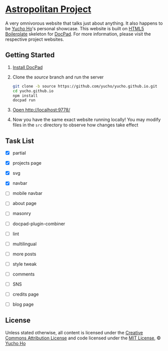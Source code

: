 # [Astropolitan Project](http://yuchoho.com)
A very omnivorous website that talks just about anything. It also happens to be [Yucho Ho](https://github.com/yucho)'s personal showcase. This website is built on [HTML5 Boilerplate](http://html5boilerplate.com/) skeleton for [DocPad](https://github.com/bevry/docpad). For more information, please visit the respective project websites.


## Getting Started

1. [Install DocPad](https://github.com/bevry/docpad)

1. Clone the *source* branch and run the server

	``` bash
	git clone -b source https://github.com/yucho/yucho.github.io.git
	cd yucho.github.io
	npm install
	docpad run
	```

1. [Open http://localhost:9778/](http://localhost:9778/)

1. Now you have the same exact website running locally! You may modify files in the `src` directory to observe how changes take effect


## Task List

- [x] partial
- [x] projects page
- [x] svg
- [x] navbar
- [ ] mobile navbar
- [ ] about page
- [ ] masonry
- [ ] docpad-plugin-combiner
- [ ] lint
- [ ] multilingual
- [ ] more posts
- [ ] style tweak
- [ ] comments
- [ ] SNS
- [ ] credits page
- [ ] blog page


## License

Unless stated otherwise, all content is licensed under the [Creative Commons Attribution License](http://creativecommons.org/licenses/by/3.0/) and code licensed under the [MIT License](http://creativecommons.org/licenses/MIT/), © [Yucho Ho](http://yuchoho.com)

